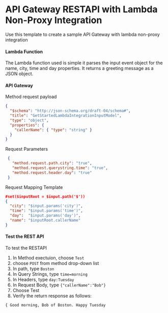 # API Gateway RESTAPI with Lambda Non-Proxy Integration

Use this template to create a sample API Gateway with lambda non-proxy integration

#### Lambda Function

The Lambda function used is simple it parses the input event object for the name,
city, time and day properties. It returns a greeting message as a JSON object. 

#### API Gateway
Method request payload

```json
{
  "$schema": "http://json-schema.org/draft-04/schema#",
  "title": "GetStartedLambdaIntegrationInputModel",
  "type": "object",
  "properties": {
    "callerName": { "type": "string" }
  }
}
```

Request Parameters
```json
 {
   "method.request.path.city": "true",
   "method.request.querystring.time": "true",
   "method.request.header.day": "true"
 }
```
Request Mapping Template

```json
#set($inputRoot = $input.path('$'))
{
  "city": "$input.params('city')",
  "time": "$input.params('time')",
  "day":  "$input.params('day')",
  "name": "$inputRoot.callerName"
}
```
#### Test the REST API

To test the RESTAPI
1) In Method exectuion, choose `Test`
2) choose `POST` from method drop-down list
3) In path, type `Boston`
4) In Query Strings, type `time=morning`
5) In Headers, type `day:Tuesday`
6) In Request Body, type `{"callerName":"Bob"}`
7) Choose Test
8) Verify the return response as follows:

``````````{ Good morning, Bob of Boston. Happy Tuesday``````````
